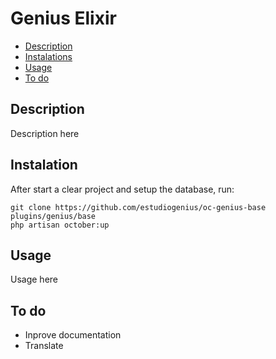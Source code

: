 # Genius Elixir

- [Description](#description)
- [Instalations](#installation)
- [Usage](#usage)
- [To do](#todo)

<a name="description"></a>
## Description

Description here


<a name="instalation"></a>
## Instalation

After start a clear project and setup the database, run:

    git clone https://github.com/estudiogenius/oc-genius-base plugins/genius/base
    php artisan october:up


<a name="usage"></a>
## Usage

Usage here


<a name="todo"></a>
## To do

- Inprove documentation
- Translate



